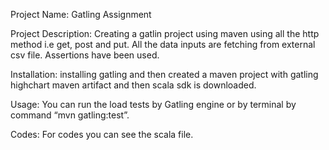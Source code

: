 Project Name:
Gatling Assignment

Project Description:
Creating a gatlin project using maven using all the http method i.e get, post and put. All the data inputs are fetching from external csv file. Assertions have been used.

Installation:
installing gatling and then created a maven project with gatling highchart maven artifact and then scala sdk is downloaded.

Usage:
You can run the load tests by Gatling engine or by terminal by command “mvn gatling:test”.

Codes:
For codes you can see the scala file.
